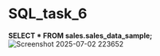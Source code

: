 # SQL_task_6
**SELECT * FROM sales.sales_data_sample;**
![Screenshot 2025-07-02 223652](https://github.com/user-attachments/assets/4359a53f-4d57-4967-811f-ea18e42c1272)
